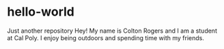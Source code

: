 # hello-world
Just another repository
Hey! My name is Colton Rogers and I am a student at Cal Poly. 
I enjoy being outdoors and spending time with my friends.
